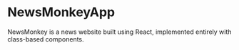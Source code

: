# NewsMonkeyApp
NewsMonkey is a news website built using React, implemented entirely with class-based components.

